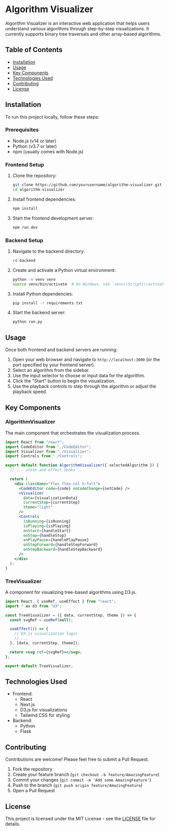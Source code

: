 # Algorithm Visualizer

Algorithm Visualizer is an interactive web application that helps users understand various algorithms through step-by-step visualizations. It currently supports binary tree traversals and other array-based algorithms.

## Table of Contents

- [Installation](#installation)
- [Usage](#usage)
- [Key Components](#key-components)
- [Technologies Used](#technologies-used)
- [Contributing](#contributing)
- [License](#license)

## Installation

To run this project locally, follow these steps:

### Prerequisites

- Node.js (v14 or later)
- Python (v3.7 or later)
- npm (usually comes with Node.js)

### Frontend Setup

1. Clone the repository:

   ```bash
   git clone https://github.com/yourusername/algorithm-visualizer.git
   cd algorithm-visualizer
   ```

2. Install frontend dependencies:

   ```bash
   npm install
   ```

3. Start the frontend development server:
   ```bash
   npm run dev
   ```

### Backend Setup

1. Navigate to the backend directory:

   ```bash
   cd backend
   ```

2. Create and activate a Python virtual environment:

   ```bash
   python -m venv venv
   source venv/bin/activate  # On Windows, use `venv\\Scripts\\activate`
   ```

3. Install Python dependencies:

   ```bash
   pip install -r requirements.txt
   ```

4. Start the backend server:
   ```bash
   python run.py
   ```

## Usage

Once both frontend and backend servers are running:

1. Open your web browser and navigate to `http://localhost:3000` (or the port specified by your frontend server).
2. Select an algorithm from the sidebar.
3. Use the input selector to choose or input data for the algorithm.
4. Click the "Start" button to begin the visualization.
5. Use the playback controls to step through the algorithm or adjust the playback speed.

## Key Components

### AlgorithmVisualizer

The main component that orchestrates the visualization process.

```jsx
import React from "react";
import CodeEditor from "./CodeEditor";
import Visualizer from "./Visualizer";
import Controls from "./Controls";

export default function AlgorithmVisualizer({ selectedAlgorithm }) {
  // ... state and effect hooks ...

  return (
    <div className="flex flex-col h-full">
      <CodeEditor code={code} onCodeChange={setCode} />
      <Visualizer
        data={visualizationData}
        currentStep={currentStep}
        theme="light"
      />
      <Controls
        isRunning={isRunning}
        isPlaying={isPlaying}
        onStart={handleStart}
        onStop={handleStop}
        onPlayPause={handlePlayPause}
        onStepForward={handleStepForward}
        onStepBackward={handleStepBackward}
      />
    </div>
  );
}
```

### TreeVisualizer

A component for visualizing tree-based algorithms using D3.js.

```jsx
import React, { useRef, useEffect } from "react";
import * as d3 from "d3";

const TreeVisualizer = ({ data, currentStep, theme }) => {
  const svgRef = useRef(null);

  useEffect(() => {
    // D3.js visualization logic
    // ...
  }, [data, currentStep, theme]);

  return <svg ref={svgRef}></svg>;
};

export default TreeVisualizer;
```

## Technologies Used

- Frontend:
  - React
  - Next.js
  - D3.js for visualizations
  - Tailwind CSS for styling
- Backend:
  - Python
  - Flask

## Contributing

Contributions are welcome! Please feel free to submit a Pull Request.

1. Fork the repository
2. Create your feature branch (`git checkout -b feature/AmazingFeature`)
3. Commit your changes (`git commit -m 'Add some AmazingFeature'`)
4. Push to the branch (`git push origin feature/AmazingFeature`)
5. Open a Pull Request

## License

This project is licensed under the MIT License - see the [LICENSE](LICENSE) file for details.
